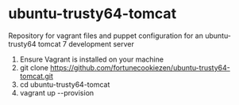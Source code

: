 # ubuntu-trusty64-tomcat
Repository for vagrant files and puppet configuration for an ubuntu-trusty64 tomcat 7 development server

1.  Ensure Vagrant is installed on your machine
2.  git clone https://github.com/fortunecookiezen/ubuntu-trusty64-tomcat.git
3.  cd ubuntu-trusty64-tomcat
4.  vagrant up --provision
